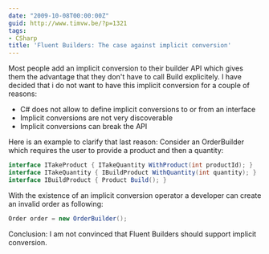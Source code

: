 ```yaml
---
date: "2009-10-08T00:00:00Z"
guid: http://www.timvw.be/?p=1321
tags:
- CSharp
title: 'Fluent Builders: The case against implicit conversion'
---
```

Most people add an implicit conversion to their builder API which gives them the advantage that they don't have to call Build explicitely. I have decided that i do not want to have this implicit conversion for a couple of reasons:

  * C# does not allow to define implicit conversions to or from an interface
  * Implicit conversions are not very discoverable
  * Implicit conversions can break the API

Here is an example to clarify that last reason: Consider an OrderBuilder which requires the user to provide a product and then a quantity:

```csharp
interface ITakeProduct { ITakeQuantity WithProduct(int productId); }
interface ITakeQuantity { IBuildProduct WithQuantity(int quantity); }
interface IBuildProduct { Product Build(); }
```

With the existence of an implicit conversion operator a developer can create an invalid order as following:

```csharp
Order order = new OrderBuilder();
```

Conclusion: I am not convinced that Fluent Builders should support implicit conversion.
